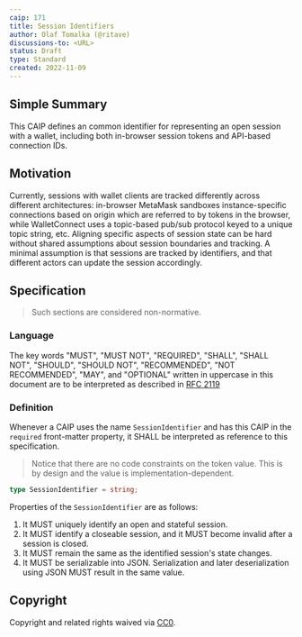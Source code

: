 ```yaml
---
caip: 171
title: Session Identifiers
author: Olaf Tomalka (@ritave)
discussions-to: <URL>
status: Draft
type: Standard
created: 2022-11-09
---
```


## Simple Summary

This CAIP defines an common identifier for representing an open session with a
wallet, including both in-browser session tokens and API-based connection IDs.

## Motivation

Currently, sessions with wallet clients are tracked differently across different
architectures: in-browser MetaMask sandboxes instance-specific connections based
on origin which are referred to by tokens in the browser, while WalletConnect
uses a topic-based pub/sub protocol keyed to a unique topic string, etc.
Aligning specific aspects of session state can be hard without shared
assumptions about session boundaries and tracking. A minimal assumption is that
sessions are tracked by identifiers, and that different actors can update the
session accordingly.

## Specification

> Such sections are considered non-normative.

### Language

The key words "MUST", "MUST NOT", "REQUIRED", "SHALL", "SHALL NOT", "SHOULD",
"SHOULD NOT", "RECOMMENDED", "NOT RECOMMENDED", "MAY", and "OPTIONAL" written in
uppercase in this document are to be interpreted as described in [RFC
2119](https://www.ietf.org/rfc/rfc2119.txt)

### Definition

Whenever a CAIP uses the name `SessionIdentifier` and has this CAIP in the
`required` front-matter property, it SHALL be interpreted as reference to this
specification.

> Notice that there are no code constraints on the token value. This is by
> design and the value is implementation-dependent.

```typescript
type SessionIdentifier = string;
```

Properties of the `SessionIdentifier` are as follows:
1. It MUST uniquely identify an open and stateful session. 
2. It MUST identify a closeable session, and it MUST become invalid
   after a session is closed.
3. It MUST remain the same as the identified session's state changes.
4. It MUST be serializable into JSON. Serialization and later deserialization using
JSON MUST result in the same value.

## Copyright

Copyright and related rights waived via
[CC0](https://creativecommons.org/publicdomain/zero/1.0/).
